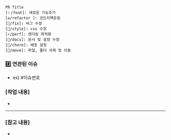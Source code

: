 ```
PR Title
[✨/feat]: 새로운 기능추가
[♻️/refactor ]: 코드리팩토링
[🐛/fix]: 버그 수정
[🎨/style]: css 수정
[⚡/perf]: 렌더링 최적화
[📝/docs]: 문서 및 설정 수정
[🚀/chore]: 배포 설정
[🚚/move]: 파일, 폴더 삭제 및 이동
```
### #️⃣ 연관된 이슈
- ex) #이슈번호

### [작업 내용]
- 
-----
### [참고 내용]
- 